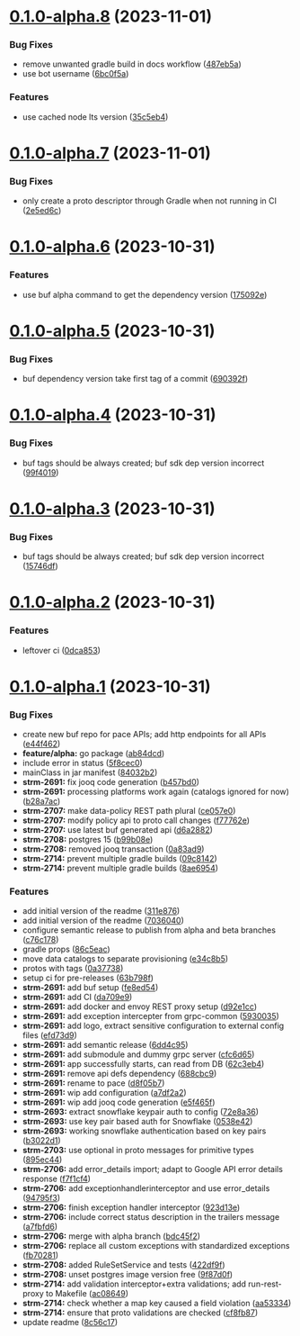 # [0.1.0-alpha.8](https://github.com/getstrm/pace/compare/v0.1.0-alpha.7...v0.1.0-alpha.8) (2023-11-01)


### Bug Fixes

* remove unwanted gradle build in docs workflow ([487eb5a](https://github.com/getstrm/pace/commit/487eb5a8bf1344d7198699a02bc4f39819b3ee4b))
* use bot username ([6bc0f5a](https://github.com/getstrm/pace/commit/6bc0f5a120923ce15d9a990eded68e56155d5f42))


### Features

* use cached node lts version ([35c5eb4](https://github.com/getstrm/pace/commit/35c5eb4dfd66d663042e9ff5a775d333f3a4f40e))

# [0.1.0-alpha.7](https://github.com/getstrm/pace/compare/v0.1.0-alpha.6...v0.1.0-alpha.7) (2023-11-01)


### Bug Fixes

* only create a proto descriptor through Gradle when not running in CI ([2e5ed6c](https://github.com/getstrm/pace/commit/2e5ed6c367807870d7a164cd74d337feb68fc5cb))

# [0.1.0-alpha.6](https://github.com/getstrm/pace/compare/v0.1.0-alpha.5...v0.1.0-alpha.6) (2023-10-31)


### Features

* use buf alpha command to get the dependency version ([175092e](https://github.com/getstrm/pace/commit/175092e8d5eed7fdcefa0605c3aca14d85df83db))

# [0.1.0-alpha.5](https://github.com/getstrm/pace/compare/v0.1.0-alpha.4...v0.1.0-alpha.5) (2023-10-31)


### Bug Fixes

* buf dependency version take first tag of a commit ([690392f](https://github.com/getstrm/pace/commit/690392f15eb2662db1f41cada2fb347250efc15d))

# [0.1.0-alpha.4](https://github.com/getstrm/pace/compare/v0.1.0-alpha.3...v0.1.0-alpha.4) (2023-10-31)


### Bug Fixes

* buf tags should be always created; buf sdk dep version incorrect ([99f4019](https://github.com/getstrm/pace/commit/99f40194f6b4649f34948fafdd6d73a955004667))

# [0.1.0-alpha.3](https://github.com/getstrm/pace/compare/v0.1.0-alpha.2...v0.1.0-alpha.3) (2023-10-31)


### Bug Fixes

* buf tags should be always created; buf sdk dep version incorrect ([15746df](https://github.com/getstrm/pace/commit/15746dfef3f4e5f0f7f183f4916e57c9a40bb8bf))

# [0.1.0-alpha.2](https://github.com/getstrm/pace/compare/v0.1.0-alpha.1...v0.1.0-alpha.2) (2023-10-31)


### Features

* leftover ci ([0dca853](https://github.com/getstrm/pace/commit/0dca853db1e109d497c6df75ac577453635b7906))

# [0.1.0-alpha.1](https://github.com/getstrm/pace/compare/v0.0.1...v0.1.0-alpha.1) (2023-10-31)


### Bug Fixes

* create new buf repo for pace APIs; add http endpoints for all APIs ([e44f462](https://github.com/getstrm/pace/commit/e44f462c7d359dbf8e9aed1abf9b09c1ac0654c3))
* **feature/alpha:** go package ([ab84dcd](https://github.com/getstrm/pace/commit/ab84dcd965b817ea892a8dd0eb2b6730b866ceb9))
* include error in status ([5f8cec0](https://github.com/getstrm/pace/commit/5f8cec08b6fee6c1e57e03a1364a5304f3ff2a49))
* mainClass in jar manifest ([84032b2](https://github.com/getstrm/pace/commit/84032b21bf528b497144732b33fe8dbe3b12869b))
* **strm-2691:** fix jooq code generation ([b457bd0](https://github.com/getstrm/pace/commit/b457bd00f4e8afebf66957d29fbccb04a4ece312))
* **strm-2691:** processing platforms work again (catalogs ignored for now) ([b28a7ac](https://github.com/getstrm/pace/commit/b28a7ac26c3e31f31084cdbbcae393e201ec6674))
* **strm-2707:** make data-policy REST path plural ([ce057e0](https://github.com/getstrm/pace/commit/ce057e0cc63dd535ca6e872fcb2e39855b2a98da))
* **strm-2707:** modify policy api to proto call changes ([f77762e](https://github.com/getstrm/pace/commit/f77762eaaf165fb34539c579852bc1077c8a6aac))
* **strm-2707:** use latest buf generated api ([d6a2882](https://github.com/getstrm/pace/commit/d6a288205a897e8a7f3751a26fb339b33a99771a))
* **strm-2708:** postgres 15 ([b99b08e](https://github.com/getstrm/pace/commit/b99b08e7b2566a3454b06b8d9951357908e625db))
* **strm-2708:** removed jooq transaction ([0a83ad9](https://github.com/getstrm/pace/commit/0a83ad9f035e3173c1ca8a5cad2ad4755bc20650))
* **strm-2714:** prevent multiple gradle builds ([09c8142](https://github.com/getstrm/pace/commit/09c814279ffb33e614211fc7fa7b9e9f0264647f))
* **strm-2714:** prevent multiple gradle builds ([8ae6954](https://github.com/getstrm/pace/commit/8ae6954807ba58e26f9b32430bbc995404b4cf8e))


### Features

* add initial version of the readme ([311e876](https://github.com/getstrm/pace/commit/311e8769c5c0533f91620d4c30c31d11e98adaf0))
* add initial version of the readme ([7036040](https://github.com/getstrm/pace/commit/7036040d0885095c82b45741578267276420fe7c))
* configure semantic release to publish from alpha and beta branches ([c76c178](https://github.com/getstrm/pace/commit/c76c17857a89479db7ee4a9aebbf5ffc601842b0))
* gradle props ([86c5eac](https://github.com/getstrm/pace/commit/86c5eaca058b3cedaf88ed8ea2c06264cc591065))
* move data catalogs to separate provisioning ([e34c8b5](https://github.com/getstrm/pace/commit/e34c8b5d27caba9aca6420ba79e0904f323248b8))
* protos with tags ([0a37738](https://github.com/getstrm/pace/commit/0a37738bfd493cbe28a4b4f0862b897f272803a9))
* setup ci for pre-releases ([63b798f](https://github.com/getstrm/pace/commit/63b798f5c7b978b4e4fe37fb01c7531ad14cc508))
* **strm-2691:** add buf setup ([fe8ed54](https://github.com/getstrm/pace/commit/fe8ed54335f1f0f39368519535e91f7e4b7cc03a))
* **strm-2691:** add CI ([da709e9](https://github.com/getstrm/pace/commit/da709e9a66d134985bb5f52358267ba64bac174d))
* **strm-2691:** add docker and envoy REST proxy setup ([d92e1cc](https://github.com/getstrm/pace/commit/d92e1cc353f4b4a8469ab67c909e6de05c87cd55))
* **strm-2691:** add exception intercepter from grpc-common ([5930035](https://github.com/getstrm/pace/commit/59300359555601de514067ffd5a74b195885f864))
* **strm-2691:** add logo, extract sensitive configuration to external config files ([efd73d9](https://github.com/getstrm/pace/commit/efd73d91ced72891c28975ff27d1a795128ab495))
* **strm-2691:** add semantic release ([6dd4c95](https://github.com/getstrm/pace/commit/6dd4c95185615ab11ba0aa1cd83138f4ff8476ba))
* **strm-2691:** add submodule and dummy grpc server ([cfc6d65](https://github.com/getstrm/pace/commit/cfc6d65de6f4b6bae4fc12bf0086d480718e9a03))
* **strm-2691:** app successfully starts, can read from DB ([62c3eb4](https://github.com/getstrm/pace/commit/62c3eb4524efd477b11bbeb9e3d0f6a046881237))
* **strm-2691:** remove api defs dependency ([688cbc9](https://github.com/getstrm/pace/commit/688cbc959ef032bf6af6bf5f201a60d6da5b2191))
* **strm-2691:** rename to pace ([d8f05b7](https://github.com/getstrm/pace/commit/d8f05b7c6d91995a8e5249b6820b746d85ded4bc))
* **strm-2691:** wip add configuration ([a7df2a2](https://github.com/getstrm/pace/commit/a7df2a2aa778950bc2c4480e6a1e8b00a09cf20a))
* **strm-2691:** wip add jooq code generation ([e5f465f](https://github.com/getstrm/pace/commit/e5f465f2fdaf755221e2e916632949c746277e3a))
* **strm-2693:** extract snowflake keypair auth to config ([72e8a36](https://github.com/getstrm/pace/commit/72e8a36ebe0c4e398ea247e4c5dbd03594728e6c))
* **strm-2693:** use key pair based auth for Snowflake ([0538e42](https://github.com/getstrm/pace/commit/0538e42864e15ba74a4ba3169e1d73b9991dd6ce))
* **strm-2693:** working snowflake authentication based on key pairs ([b3022d1](https://github.com/getstrm/pace/commit/b3022d1f41b79588e06a545f821d21faf7e16207))
* **strm-2703:** use optional in proto messages for primitive types ([895ec44](https://github.com/getstrm/pace/commit/895ec440e0e860c2c05e165eefc0d0127ca32fed))
* **strm-2706:** add error_details import; adapt to Google API error details response ([f7f1cf4](https://github.com/getstrm/pace/commit/f7f1cf456e8e7c115c836d86541177be46f5cea2))
* **strm-2706:** add exceptionhandlerinterceptor and use error_details ([94795f3](https://github.com/getstrm/pace/commit/94795f3fd04774a72453d8a88c8ba4e81b82871f))
* **strm-2706:** finish exception handler interceptor ([923d13e](https://github.com/getstrm/pace/commit/923d13e89f35d14135f4f68a2638cc55ba4020ff))
* **strm-2706:** include correct status description in the trailers message ([a7fbfd6](https://github.com/getstrm/pace/commit/a7fbfd641aad6f3232cb89b8d9ccba4e75667321))
* **strm-2706:** merge with alpha branch ([bdc45f2](https://github.com/getstrm/pace/commit/bdc45f2358a935ddfd3af25e72700c5c0d824059))
* **strm-2706:** replace all custom exceptions with standardized exceptions ([fb70281](https://github.com/getstrm/pace/commit/fb70281d05ba0da97396c8ca6fd3617dff2bed06))
* **strm-2708:** added RuleSetService and tests ([422df9f](https://github.com/getstrm/pace/commit/422df9fa6587730ddb1613995c624793e79d844e))
* **strm-2708:** unset postgres image version free ([9f87d0f](https://github.com/getstrm/pace/commit/9f87d0f995c53c0669d96c8abce518d82fba1289))
* **strm-2714:** add validation interceptor+extra validations; add run-rest-proxy to Makefile ([ac08649](https://github.com/getstrm/pace/commit/ac0864933b45aed67a476b0b16ddf2c341b02101))
* **strm-2714:** check whether a map key caused a field violation ([aa53334](https://github.com/getstrm/pace/commit/aa53334dfdb26e54d8958f6f9966ce9882099f1b))
* **strm-2714:** ensure that proto validations are checked ([cf8fb87](https://github.com/getstrm/pace/commit/cf8fb87cc24628f7f7ee2f3c55c2d25d86b34f7b))
* update readme ([8c56c17](https://github.com/getstrm/pace/commit/8c56c17a9c25bcefa765d7ea8904d76bac484964))
